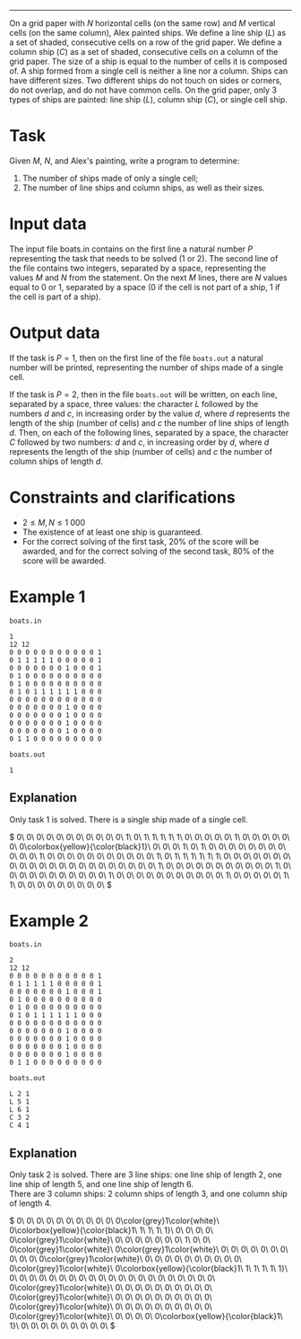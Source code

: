 ---

On a grid paper with $N$ horizontal cells (on the same row) and $M$ vertical cells (on the same column), Alex painted ships. We define a line ship ($L$) as a set of shaded, consecutive cells on a row of the grid paper. We define a column ship ($C$) as a set of shaded, consecutive cells on a column of the grid paper. The size of a ship is equal to the number of cells it is composed of. A ship formed from a single cell is neither a line nor a column. Ships can have different sizes. Two different ships do not touch on sides or corners, do not overlap, and do not have common cells. On the grid paper, only 3 types of ships are painted: line ship ($L$), column ship ($C$), or single cell ship.

# Task

Given $M$, $N$, and Alex's painting, write a program to determine:
1. The number of ships made of only a single cell;
2. The number of line ships and column ships, as well as their sizes.

# Input data

The input file boats.in contains on the first line a natural number $P$ representing the task that needs to be solved ($1$ or $2$). The second line of the file contains two integers, separated by a space, representing the values $M$ and $N$ from the statement. On the next $M$ lines, there are $N$ values equal to $0$ or $1$, separated by a space ($0$ if the cell is not part of a ship, $1$ if the cell is part of a ship).

# Output data

If the task is $P = 1$, then on the first line of the file `boats.out` a natural number will be printed, representing the number of ships made of a single cell.

If the task is $P = 2$, then in the file `boats.out` will be written, on each line, separated by a space, three values: the character $L$ followed by the numbers $d$ and $c$, in increasing order by the value $d$, where $d$ represents the length of the ship (number of cells) and $c$ the number of line ships of length $d$. Then, on each of the following lines, separated by a space, the character $C$ followed by two numbers: $d$ and $c$, in increasing order by $d$, where $d$ represents the length of the ship (number of cells) and $c$ the number of column ships of length $d$.

# Constraints and clarifications

* $2 \leq M, N \leq 1\ 000$
* The existence of at least one ship is guaranteed.
* For the correct solving of the first task, $20\%$ of the score will be awarded, and for the correct solving of the second task, $80\%$ of the score will be awarded.

# Example 1

`boats.in`
```
1
12 12
0 0 0 0 0 0 0 0 0 0 0 1
0 1 1 1 1 1 0 0 0 0 0 1
0 0 0 0 0 0 0 1 0 0 0 1
0 1 0 0 0 0 0 0 0 0 0 0
0 1 0 0 0 0 0 0 0 0 0 0
0 1 0 1 1 1 1 1 1 0 0 0
0 0 0 0 0 0 0 0 0 0 0 0
0 0 0 0 0 0 0 1 0 0 0 0
0 0 0 0 0 0 0 1 0 0 0 0
0 0 0 0 0 0 0 1 0 0 0 0
0 0 0 0 0 0 0 1 0 0 0 0
0 1 1 0 0 0 0 0 0 0 0 0
```

`boats.out`
```
1
```

## Explanation

Only task $1$ is solved.
There is a single ship made of a single cell.

$
0\ 0\ 0\ 0\ 0\ 0\ 0\ 0\ 0\ 0\ 0\ 1\\
0\ 1\ 1\ 1\ 1\ 1\ 0\ 0\ 0\ 0\ 0\ 1\\
0\ 0\ 0\ 0\ 0\ 0\ 0\colorbox{yellow}{\color{black}1}\ 0\ 0\ 0\ 1\\
0\ 1\ 0\ 0\ 0\ 0\ 0\ 0\ 0\ 0\ 0\ 0\\
0\ 1\ 0\ 0\ 0\ 0\ 0\ 0\ 0\ 0\ 0\ 0\\
0\ 1\ 0\ 1\ 1\ 1\ 1\ 1\ 1\ 0\ 0\ 0\\
0\ 0\ 0\ 0\ 0\ 0\ 0\ 0\ 0\ 0\ 0\ 0\\
0\ 0\ 0\ 0\ 0\ 0\ 0\ 1\ 0\ 0\ 0\ 0\\
0\ 0\ 0\ 0\ 0\ 0\ 0\ 1\ 0\ 0\ 0\ 0\\
0\ 0\ 0\ 0\ 0\ 0\ 0\ 1\ 0\ 0\ 0\ 0\\
0\ 0\ 0\ 0\ 0\ 0\ 0\ 1\ 0\ 0\ 0\ 0\\
0\ 1\ 1\ 0\ 0\ 0\ 0\ 0\ 0\ 0\ 0\ 0\\
$

# Example 2

`boats.in`
```
2
12 12
0 0 0 0 0 0 0 0 0 0 0 1
0 1 1 1 1 1 0 0 0 0 0 1
0 0 0 0 0 0 0 1 0 0 0 1
0 1 0 0 0 0 0 0 0 0 0 0
0 1 0 0 0 0 0 0 0 0 0 0
0 1 0 1 1 1 1 1 1 0 0 0
0 0 0 0 0 0 0 0 0 0 0 0
0 0 0 0 0 0 0 1 0 0 0 0
0 0 0 0 0 0 0 1 0 0 0 0
0 0 0 0 0 0 0 1 0 0 0 0
0 0 0 0 0 0 0 1 0 0 0 0
0 1 1 0 0 0 0 0 0 0 0 0
```

`boats.out`
```
L 2 1
L 5 1
L 6 1
C 3 2
C 4 1
```

## Explanation

Only task $2$ is solved.
There are $3$ line ships: one line ship of length $2$, one line ship of length $5$, and one line ship of length $6$.\
There are $3$ column ships: $2$ column ships of length $3$, and one column ship of length $4$.

$
0\ 0\ 0\ 0\ 0\ 0\ 0\ 0\ 0\ 0\ 0\color{grey}1\color{white}\\
0\colorbox{yellow}{\color{black}1\ 1\ 1\ 1\ 1}\ 0\ 0\ 0\ 0\ 0\color{grey}1\color{white}\\
0\ 0\ 0\ 0\ 0\ 0\ 0\ 1\ 0\ 0\ 0\color{grey}1\color{white}\\
0\color{grey}1\color{white}\ 0\ 0\ 0\ 0\ 0\ 0\ 0\ 0\ 0\ 0\\
0\color{grey}1\color{white}\ 0\ 0\ 0\ 0\ 0\ 0\ 0\ 0\ 0\ 0\\
0\color{grey}1\color{white}\ 0\colorbox{yellow}{\color{black}1\ 1\ 1\ 1\ 1\ 1}\ 0\ 0\ 0\\
0\ 0\ 0\ 0\ 0\ 0\ 0\ 0\ 0\ 0\ 0\ 0\\
0\ 0\ 0\ 0\ 0\ 0\ 0\color{grey}1\color{white}\ 0\ 0\ 0\ 0\\
0\ 0\ 0\ 0\ 0\ 0\ 0\color{grey}1\color{white}\ 0\ 0\ 0\ 0\\
0\ 0\ 0\ 0\ 0\ 0\ 0\color{grey}1\color{white}\ 0\ 0\ 0\ 0\\
0\ 0\ 0\ 0\ 0\ 0\ 0\color{grey}1\color{white}\ 0\ 0\ 0\ 0\\
0\colorbox{yellow}{\color{black}1\ 1}\ 0\ 0\ 0\ 0\ 0\ 0\ 0\ 0\ 0\\
$


